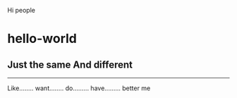 Hi people
# hello-world
Just the same
And different
-----------
-------------
Like........ want........
do......... have.........
better me
